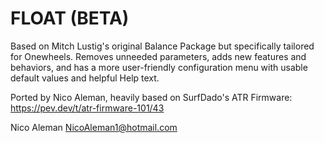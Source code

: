 # FLOAT (BETA)
Based on Mitch Lustig's original Balance Package but specifically tailored for Onewheels. Removes unneeded parameters, adds new features and behaviors, and has a more user-friendly configuration menu with usable default values and helpful Help text.

Ported by Nico Aleman, heavily based on SurfDado's ATR Firmware: https://pev.dev/t/atr-firmware-101/43

Nico Aleman <NicoAleman1@hotmail.com>

